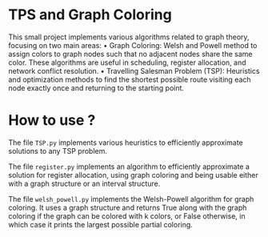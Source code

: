 # TPS and Graph Coloring

This small project implements various algorithms related to graph theory, focusing on two main areas:
	•	Graph Coloring: Welsh and Powell method to assign colors to graph nodes such that no adjacent nodes share the same color. These algorithms are useful in scheduling, register allocation, and network conflict resolution.
	•	Travelling Salesman Problem (TSP): Heuristics and optimization methods to find the shortest possible route visiting each node exactly once and returning to the starting point.

# How to use ?

The file `TSP.py` implements various heuristics to efficiently approximate solutions to any TSP problem.

The file `register.py` implements an algorithm to efficiently approximate a solution for register allocation, using graph coloring and being usable either with a graph structure or an interval structure.

The file `welsh_powell.py` implements the Welsh-Powell algorithm for graph coloring. It uses a graph structure and returns True along with the graph coloring if the graph can be colored with k colors, or False otherwise, in which case it prints the largest possible partial coloring.
